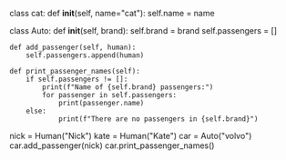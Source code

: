 class cat:
    def __init__(self, name="cat"):
        self.name = name


class Auto:
    def __init__(self, brand):
        self.brand = brand
        self.passengers = []

    def add_passenger(self, human):
        self.passengers.append(human)

    def print_passenger_names(self):
        if self.passengers != []:
            print(f"Name of {self.brand} passengers:")
            for passenger in self.passengers:
                print(passenger.name)
        else:
                print(f"There are no passengers in {self.brand}")


nick = Human("Nick")
kate = Human("Kate")
car = Auto("volvo")
car.add_passenger(nick)
car.print_passenger_names()
